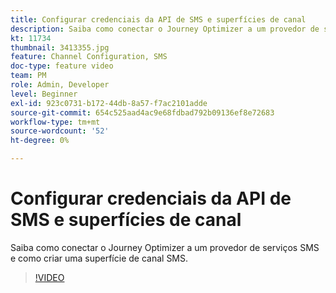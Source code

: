 ```yaml
---
title: Configurar credenciais da API de SMS e superfícies de canal
description: Saiba como conectar o Journey Optimizer a um provedor de serviços SMS e como criar uma superfície de canal SMS.
kt: 11734
thumbnail: 3413355.jpg
feature: Channel Configuration, SMS
doc-type: feature video
team: PM
role: Admin, Developer
level: Beginner
exl-id: 923c0731-b172-44db-8a57-f7ac2101adde
source-git-commit: 654c525aad4ac9e68fdbad792b09136ef8e72683
workflow-type: tm+mt
source-wordcount: '52'
ht-degree: 0%

---
```


# Configurar credenciais da API de SMS e superfícies de canal

Saiba como conectar o Journey Optimizer a um provedor de serviços SMS e como criar uma superfície de canal SMS.

>[!VIDEO](https://video.tv.adobe.com/v/3413355?quality=12)
